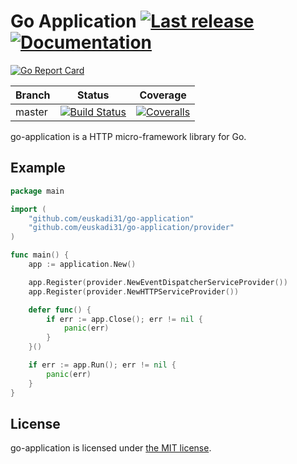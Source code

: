 Go Application [![Last release](https://img.shields.io/github/release/euskadi31/go-application.svg)](https://github.com/euskadi31/go-application/releases/latest) [![Documentation](https://godoc.org/github.com/euskadi31/go-application?status.svg)](https://godoc.org/github.com/euskadi31/go-application)
================

[![Go Report Card](https://goreportcard.com/badge/github.com/euskadi31/go-application)](https://goreportcard.com/report/github.com/euskadi31/go-application)

| Branch  | Status | Coverage |
|---------|--------|----------|
| master  | [![Build Status](https://img.shields.io/travis/euskadi31/go-application/master.svg)](https://travis-ci.org/euskadi31/go-application) | [![Coveralls](https://img.shields.io/coveralls/euskadi31/go-application/master.svg)](https://coveralls.io/github/euskadi31/go-application?branch=master) |

go-application is a HTTP micro-framework library for Go.

Example
-------

```go
package main

import (
    "github.com/euskadi31/go-application"
    "github.com/euskadi31/go-application/provider"
)

func main() {
    app := application.New()

    app.Register(provider.NewEventDispatcherServiceProvider())
    app.Register(provider.NewHTTPServiceProvider())

    defer func() {
        if err := app.Close(); err != nil {
            panic(err)
        }
    }()

    if err := app.Run(); err != nil {
        panic(err)
    }
}
```

License
-------

go-application is licensed under [the MIT license](LICENSE.md).
